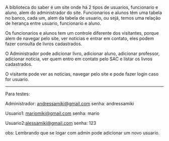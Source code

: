 
A biblioteca do saber é um site onde há 2 tipos de usuarios, funcionario e aluno, alem do administrador do site. Funcionarios e alunos têm uma tabela no banco, cada um, alem da tabela de usuario, ou sejá, temos uma relação de herança entre usuario, funcionario e aluno.

Os funcionarios e alunos tem um controle diferente dos visitantes, porque alem de navegar pelo site, ver noticias e entrar em contato, eles podem fazer consulta de livros cadastrados.

O Administrador pode adicionar livro, adicionar aluno, adicionar professor, adicionar noticia, ver quem entro em contato pelo SAC e listar os livros cadastrados.

O visitante pode ver as noticias, navegar pelo site e pode fazer login caso for usuario.

------------------------------------------------------------------------------------------------------------------------
Para testes:

Administrador: andressamiki@gmail.com
senha: andressamiki


Usuario1: mariomiki@gmail.com
senha: mario

Usuario2:alessamiki@gmail.com
senha: 123

obs: Lembrando que se logar com admin pode adicionar um novo usuario.

